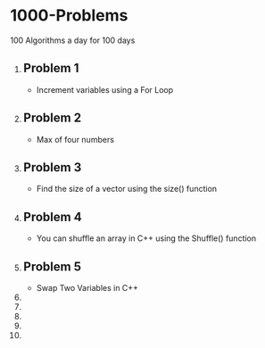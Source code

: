 # 1000-Problems
100 Algorithms a day for 100 days

<ol>
  <li> <h2>Problem 1</h2>
    <ul>
      <li>Increment variables using a For Loop
    </ul>
  
  <li> <h2>Problem 2</h2>
    <ul>
      <li>Max of four numbers
    </ul>
    
  <li> <h2>Problem 3</h2>
      <ul>
        <li>Find the size of a vector using the size() function
      </ul>


  <li> <h2>Problem 4</h2>
      <ul>
        <li>You can shuffle an array in C++ using the Shuffle() function
      </ul>
    
    
   <li> <h2>Problem 5</h2>
      <ul>
        <li>Swap Two Variables in C++
      </ul>
  
  <li>
  <li>
  <li>
  <li>
  <li>

  
</ol>
